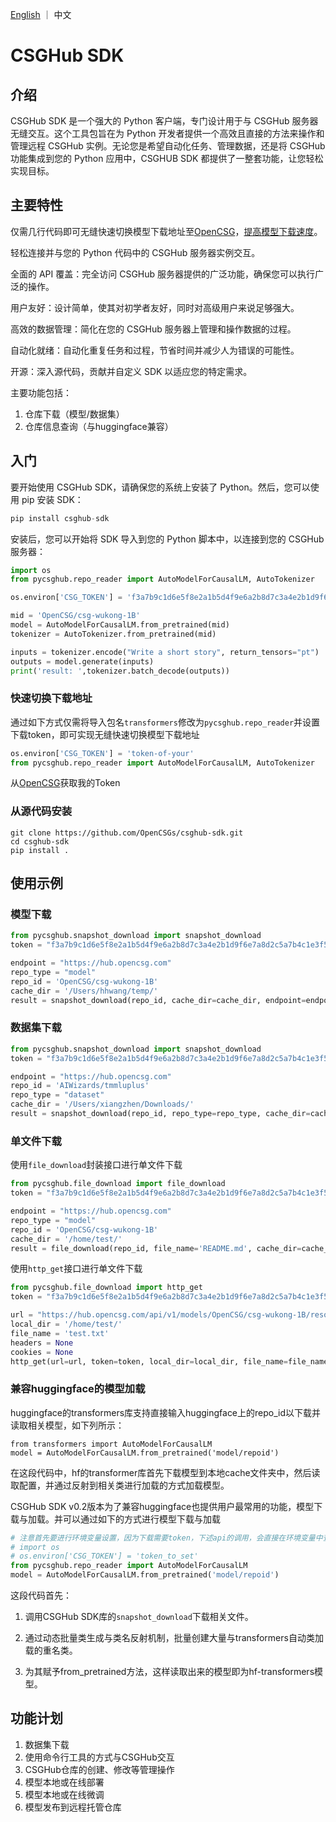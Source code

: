 <p align="left">
    <a href="README_EN.md">English</a> ｜ 中文
</p>

# CSGHub SDK
## 介绍

CSGHub SDK 是一个强大的 Python 客户端，专门设计用于与 CSGHub 服务器无缝交互。这个工具包旨在为 Python 开发者提供一个高效且直接的方法来操作和管理远程 CSGHub 实例。无论您是希望自动化任务、管理数据，还是将 CSGHub 功能集成到您的 Python 应用中，CSGHUB SDK 都提供了一整套功能，让您轻松实现目标。

## 主要特性

仅需几行代码即可无缝快速切换模型下载地址至[OpenCSG](https://opencsg.com/)，[提高模型下载速度](#快速切换下载地址)。

轻松连接并与您的 Python 代码中的 CSGHub 服务器实例交互。

全面的 API 覆盖：完全访问 CSGHub 服务器提供的广泛功能，确保您可以执行广泛的操作。

用户友好：设计简单，使其对初学者友好，同时对高级用户来说足够强大。

高效的数据管理：简化在您的 CSGHub 服务器上管理和操作数据的过程。

自动化就绪：自动化重复任务和过程，节省时间并减少人为错误的可能性。

开源：深入源代码，贡献并自定义 SDK 以适应您的特定需求。

主要功能包括：

1. 仓库下载（模型/数据集）
2. 仓库信息查询（与huggingface兼容）

## 入门

要开始使用 CSGHub SDK，请确保您的系统上安装了 Python。然后，您可以使用 pip 安装 SDK：

```python
pip install csghub-sdk
```

安装后，您可以开始将 SDK 导入到您的 Python 脚本中，以连接到您的 CSGHub 服务器：

```python
import os 
from pycsghub.repo_reader import AutoModelForCausalLM, AutoTokenizer

os.environ['CSG_TOKEN'] = 'f3a7b9c1d6e5f8e2a1b5d4f9e6a2b8d7c3a4e2b1d9f6e7a8d2c5a7b4c1e3f5b8a1d4f9b7d6e2f8a5d3b1e7f9c6a8b2d1e4f7d5b6e9f2a4b3c8e1d7f995hd82hf'

mid = 'OpenCSG/csg-wukong-1B'
model = AutoModelForCausalLM.from_pretrained(mid)
tokenizer = AutoTokenizer.from_pretrained(mid)

inputs = tokenizer.encode("Write a short story", return_tensors="pt")
outputs = model.generate(inputs)
print('result: ',tokenizer.batch_decode(outputs))
```

### 快速切换下载地址

通过如下方式仅需将导入包名`transformers`修改为`pycsghub.repo_reader`并设置下载token，即可实现无缝快速切换模型下载地址

```python
os.environ['CSG_TOKEN'] = 'token-of-your'
from pycsghub.repo_reader import AutoModelForCausalLM, AutoTokenizer
```

从[OpenCSG](https://opencsg.com/settings/access-token)获取我的Token

### 从源代码安装

```shell
git clone https://github.com/OpenCSGs/csghub-sdk.git
cd csghub-sdk
pip install .
```

## 使用示例

### 模型下载

```python
from pycsghub.snapshot_download import snapshot_download
token = "f3a7b9c1d6e5f8e2a1b5d4f9e6a2b8d7c3a4e2b1d9f6e7a8d2c5a7b4c1e3f5b8a1d4f9b7d6e2f8a5d3b1e7f9c6a8b2d1e4f7d5b6e9f2a4b3c8e1d7f995hd82hf"

endpoint = "https://hub.opencsg.com"
repo_type = "model"
repo_id = 'OpenCSG/csg-wukong-1B'
cache_dir = '/Users/hhwang/temp/'
result = snapshot_download(repo_id, cache_dir=cache_dir, endpoint=endpoint, token=token, repo_type=repotype)
```

### 数据集下载
```python
from pycsghub.snapshot_download import snapshot_download
token = "f3a7b9c1d6e5f8e2a1b5d4f9e6a2b8d7c3a4e2b1d9f6e7a8d2c5a7b4c1e3f5b8a1d4f9b7d6e2f8a5d3b1e7f9c6a8b2d1e4f7d5b6e9f2a4b3c8e1d7f995hd82hf"

endpoint = "https://hub.opencsg.com"
repo_id = 'AIWizards/tmmluplus'
repo_type = "dataset"
cache_dir = '/Users/xiangzhen/Downloads/'
result = snapshot_download(repo_id, repo_type=repo_type, cache_dir=cache_dir, endpoint=endpoint, token=token)
```

### 单文件下载

使用`file_download`封装接口进行单文件下载

```python
from pycsghub.file_download import file_download
token = "f3a7b9c1d6e5f8e2a1b5d4f9e6a2b8d7c3a4e2b1d9f6e7a8d2c5a7b4c1e3f5b8a1d4f9b7d6e2f8a5d3b1e7f9c6a8b2d1e4f7d5b6e9f2a4b3c8e1d7f995hd82hf"

endpoint = "https://hub.opencsg.com"
repo_type = "model"
repo_id = 'OpenCSG/csg-wukong-1B'
cache_dir = '/home/test/'
result = file_download(repo_id, file_name='README.md', cache_dir=cache_dir, endpoint=endpoint, token=token, repo_type=repo_type)
```

使用`http_get`接口进行单文件下载

```python
from pycsghub.file_download import http_get
token = "f3a7b9c1d6e5f8e2a1b5d4f9e6a2b8d7c3a4e2b1d9f6e7a8d2c5a7b4c1e3f5b8a1d4f9b7d6e2f8a5d3b1e7f9c6a8b2d1e4f7d5b6e9f2a4b3c8e1d7f995hd82hf"

url = "https://hub.opencsg.com/api/v1/models/OpenCSG/csg-wukong-1B/resolve/tokenizer.model"
local_dir = '/home/test/'
file_name = 'test.txt'
headers = None
cookies = None
http_get(url=url, token=token, local_dir=local_dir, file_name=file_name, headers=headers, cookies=cookies)
```

### 兼容huggingface的模型加载

huggingface的transformers库支持直接输入huggingface上的repo_id以下载并读取相关模型，如下列所示：

```
from transformers import AutoModelForCausalLM
model = AutoModelForCausalLM.from_pretrained('model/repoid')
```

在这段代码中，hf的transformer库首先下载模型到本地cache文件夹中，然后读取配置，并通过反射到相关类进行加载的方式加载模型。

CSGHub SDK v0.2版本为了兼容huggingface也提供用户最常用的功能，模型下载与加载。并可以通过如下的方式进行模型下载与加载

```python
# 注意首先要进行环境变量设置，因为下载需要token，下述api的调用，会直接在环境变量中查找相应的token。
# import os 
# os.environ['CSG_TOKEN'] = 'token_to_set'
from pycsghub.repo_reader import AutoModelForCausalLM
model = AutoModelForCausalLM.from_pretrained('model/repoid')
```

这段代码首先：

1. 调用CSGHub SDK库的`snapshot_download`下载相关文件。

2. 通过动态批量类生成与类名反射机制，批量创建大量与transformers自动类加载的重名类。

3. 为其赋予from_pretrained方法，这样读取出来的模型即为hf-transformers模型。


## 功能计划

1. 数据集下载
2. 使用命令行工具的方式与CSGHub交互
3. CSGHub仓库的创建、修改等管理操作
4. 模型本地或在线部署
5. 模型本地或在线微调
6. 模型发布到远程托管仓库


